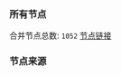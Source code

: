 ### 所有节点
合并节点总数: `1052`
[节点链接](https://raw.githubusercontent.com/rzhy1/11/master/sub/sub_merge_base64.txt)

### 节点来源
